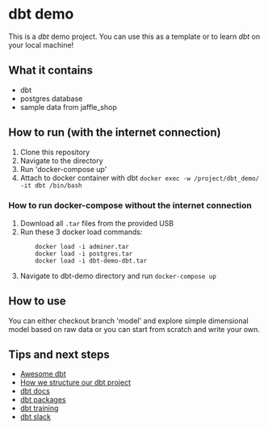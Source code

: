 # dbt demo

This is a _dbt_ demo project. You can use this as a template or to learn _dbt_ on your local machine!

## What it contains

- dbt
- postgres database
- sample data from jaffle_shop

## How to run (with the internet connection)

1. Clone this repository
2. Navigate to the directory
3. Run 'docker-compose up'
4. Attach to docker container with dbt `docker exec -w /project/dbt_demo/ -it dbt /bin/bash`

### How to run docker-compose without the internet connection

1. Download all `.tar` files from the provided USB
2. Run these 3 docker load commands:
    ```
        docker load -i adminer.tar
        docker load -i postgres.tar
        docker load -i dbt-demo-dbt.tar
    ```
3. Navigate to dbt-demo directory and run `docker-compose up`

## How to use

You can either checkout branch 'model' and explore simple dimensional model based on raw data or you can start from scratch and write your own.

## Tips and next steps

- [Awesome dbt](https://github.com/Hiflylabs/awesome-dbt)
- [How we structure our dbt project](https://docs.getdbt.com/guides/best-practices/how-we-structure/1-guide-overview)
- [dbt docs](https://docs.getdbt.com/docs/build/projects)
- [dbt packages](https://hub.getdbt.com/)
- [dbt training](https://www.getdbt.com/dbt-learn/)
- [dbt slack](getdbt.slack.com)
